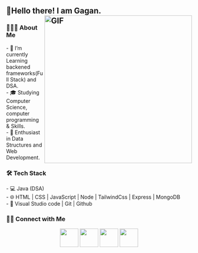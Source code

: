 <h2> 👋Hello there! I am Gagan. 
<img align="right" alt="GIF" src="https://shorturl.at/kr7U7" width="400px"/>
<h3> 👨🏻‍💻 About Me </h3>
- 🔭  I’m currently Learning backened frameworks(Full Stack) and DSA. 
  <br>
- 🎓 Studying Computer Science, computer programming & Skills.
  <br>
- 🌱  Enthusiast in Data Structures and Web Development.
  <br>
<h3>🛠 Tech Stack</h3>
- 💻  Java (DSA)
  <br>
- 🌐  HTML | CSS | JavaScript | Node | TailwindCss | Express | MongoDB
  <br>
- 🔧  Visual Studio code | Git | Github 
<br>

<h3> 🤝🏻 Connect with Me </h3>
<p  align="center">
 <a href="https://x.com/Gagan_zs" target="_blank" rel="noopener noreferrer" ><img src="https://img.icons8.com/plasticine/100/000000/twitter.png" width="50" /></a>  
 <a href="https://www.instagram.com/gagan_yet/" target="_blank" rel="noopener noreferrer"><img src="https://img.icons8.com/plasticine/100/000000/instagram-new.png" width="50" /></a>  
 <a href="https://www.linkedin.com/in/gagan-singh-145781321/" target="_blank" rel="noopener noreferrer"><img src="https://img.icons8.com/plasticine/100/000000/linkedin.png" width="50" /></a>
 <a href="mailto:gagansingh010221@gmail.com" target="_blank" rel="noopener noreferrer"><img src="https://img.icons8.com/plasticine/100/000000/gmail.png"  width="50" /></a>
</p>
